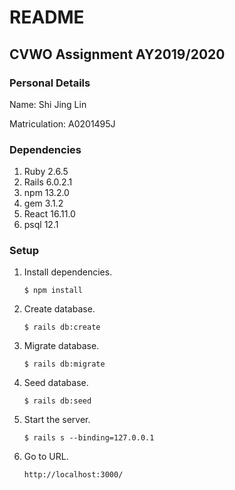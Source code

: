 # README

## CVWO Assignment AY2019/2020

### Personal Details

Name: Shi Jing Lin

Matriculation: A0201495J

### Dependencies
1. Ruby 2.6.5
1. Rails 6.0.2.1
1. npm 13.2.0
1. gem 3.1.2
1. React 16.11.0
1. psql 12.1

### Setup
1. Install dependencies.
    ```
    $ npm install
    ```
   
1. Create database.
    ```
    $ rails db:create
    ```

1. Migrate database.
    ```
    $ rails db:migrate
    ```

1. Seed database.
    ```
    $ rails db:seed
    ```

1. Start the server.
    ```
    $ rails s --binding=127.0.0.1
    ```

1. Go to URL.
    ```
    http://localhost:3000/
    ```
